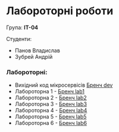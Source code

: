 # Лабороторні роботи

Група: **ІТ-04**

Студенти:
* Панов Владислав
* Зубрей Андрій

### Лабороторні:
* Вихідний код мікросервісів [Бренч dev]()
* Лабороторна 1 - [Бренч lab1]()
* Лабороторна 2 - [Бренч lab2]()
* Лабороторна 3 - [Бренч lab3]()
* Лабороторна 4 - [Бренч lab4]()
* Лабороторна 5 - [Бренч lab5]()
* Лабороторна 6 - [Бренч lab6]()
